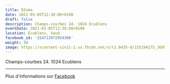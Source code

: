 ```yaml
---
title: Džuma
date: 2021-03-05T12:30:00+0100
draft: false
description: Champs-courbes 24. 1024 Ecublens
eventDate: 2021-03-05T12:30:00+0100
location: Écublens, Vaud
facebook_id: '254713972954306'
weight: 30
image: https://scontent-sin11-2.xx.fbcdn.net/v/t1.6435-9/155294275_3695079563921169_4909597834044538694_n.jpg?_nc_cat=101&ccb=1-7&_nc_sid=9e60e4&_nc_ohc=pIxkbZDGyzEQ7kNvwHX-J8f&_nc_oc=AdnhFvwO-BxjNCUJxcOenBJdPbjLaCq05VM7fsDT7vTKqVltEDiUl0tirNM2asuGRv0&_nc_zt=23&_nc_ht=scontent-sin11-2.xx&edm=ABTKTjYEAAAA&_nc_gid=DDBJCMzEQ9tk2ES_3tuDHA&oh=00_AfLlcPcE-Ls8w7k31K25mBemH8XpET91ZRgZrZJuTF9M5g&oe=6853655B
---
```


Champs-courbes 24. 1024 Ecublens

---

Plus d'informations sur [Facebook](https://facebook.com/events/254713972954306)